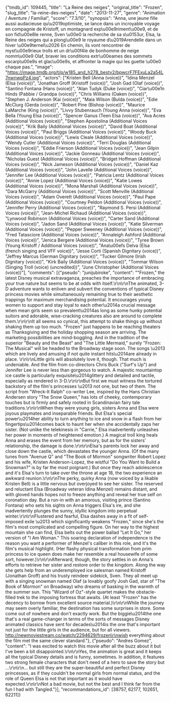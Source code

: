 {"tmdb_id": 109445, "title": "La Reine des neiges", "original_title": "Frozen", "slug_title": "la-reine-des-neiges", "date": "2013-11-27", "genre": "Animation / Aventure / Familial", "score": "7.3/10", "synopsis": "Anna, une jeune fille aussi audacieuse qu\u2019optimiste, se lance dans un incroyable voyage en compagnie de Kristoff, un montagnard exp\u00e9riment\u00e9, et de son fid\u00e8le renne, Sven \u00e0 la recherche de sa s\u0153ur, Elsa, la Reine des neiges qui a plong\u00e9 le royaume d\u2019Arendelle dans un hiver \u00e9ternel\u2026  En chemin, ils vont rencontrer de myst\u00e9rieux trolls et un dr\u00f4le de bonhomme de neige nomm\u00e9 Olaf, braver les conditions extr\u00eames des sommets escarp\u00e9s et glac\u00e9s, et affronter la magie qui les guette \u00e0 chaque pas.", "image": "https://image.tmdb.org/t/p/w185_and_h278_bestv2/bpwcrF7FExuLa2a54L7nwnwpPz4.jpg", "actors": ["Kristen Bell (Anna (voice))", "Idina Menzel (Elsa (voice))", "Jonathan Groff (Kristoff (voice))", "Josh Gad (Olaf (voice))", "Santino Fontana (Hans (voice))", "Alan Tudyk (Duke (voice))", "Ciar\u00e1n Hinds (Pabbie / Grandpa (voice))", "Chris Williams (Oaken (voice))", "Stephen J. Anderson (Kai (voice))", "Maia Wilson (Bulda (voice))", "Edie McClurg (Gerda (voice))", "Robert Pine (Bishop (voice))", "Maurice LaMarche (King (voice))", "Livvy Stubenrauch (Young Anna (voice))", "Eva Bella (Young Elsa (voice))", "Spencer Ganus (Teen Elsa (voice))", "Ava Acres (Additional Voices (voice))", "Stephen Apostolina (Additional Voices (voice))", "Krik Baily (Additional Voices (voice))", "David Boat (Additional Voices (voice))", "Paul Briggs (Additional Voices (voice))", "Woody Buck (Additional Voices (voice))", "Lewis Cleale (Additional Voices (voice))", "Wendy Cutler (Additional Voices (voice))", "Terri Douglas (Additional Voices (voice))", "Eddie Frierson (Additional Voices (voice))", "Jean Gilpin (Additional Voices (voice))", "Jackie Gonneau (Additional Voices (voice))", "Nicholas Guest (Additional Voices (voice))", "Bridget Hoffman (Additional Voices (voice))", "Nick Jameson (Additional Voices (voice))", "Daniel Kaz (Additional Voices (voice))", "John Lavelle (Additional Voices (voice))", "Jennifer Lee (Additional Voices (voice))", "Patricia Lentz (Additional Voices (voice))", "Annie Lopez (Additional Voices (voice))", "Katie Lowes (Additional Voices (voice))", "Mona Marshall (Additional Voices (voice))", "Dara McGarry (Additional Voices (voice))", "Scott Menville (Additional Voices (voice))", "Adam Overett (Additional Voices (voice))", "Paul Pape (Additional Voices (voice))", "Courtney Peldon (Additional Voices (voice))", "Jennifer Perry (Additional Voices (voice))", "Raymond S. Persi (Additional Voices (voice))", "Jean-Michel Richaud (Additional Voices (voice))", "Lynwood Robinson (Additional Voices (voice))", "Carter Sand (Additional Voices (voice))", "Jadon Sand (Additional Voices (voice))", "Katie Silverman (Additional Voices (voice))", "Pepper Sweeney (Additional Voices (voice))", "Fred Tatasciore (Additional Voices (voice))", "Annaleigh Ashford (Additional Voices (voice))", "Jenica Bergere (Additional Voices (voice))", "Tyree Brown (Young Kristoff / Additional Voices (voice))", "Ana\u00efs Delva (Elsa (french singing and VFF voice))", "Jesse Corti (Spanish Dignitary (voice))", "Jeffrey Marcus (German Dignitary (voice))", "Tucker Gilmore (Irish Dignitary (voice))", "Kirk Baily (Additional Voices (voice))", "Tommar Wilson (Singing Troll (voice) (uncredited))", "June Christopher (Additional Voices (voice))"], "comments": [{"pseudo": "junijubiroke", "content": "\"Frozen,\" the latest Disney musical extravaganza, preaches the importance of embracing your true nature but seems to be at odds with itself.\r\n\r\nThe animated, 3-D adventure wants to enliven and subvert the conventions of typical Disney princess movies while simultaneously remaining true to their aesthetic trappings for maximum merchandising potential. It encourages young women to support and stay loyal to each other\u2014a crucial message when mean girls seem so prevalent\u2014as long as some hunky potential suitors and adorable, wise-cracking creatures also are around to complete them.\r\n\r\nIt all seems so cynical, this attempt to shake things up without shaking them up too much. \"Frozen\" just happens to be reaching theaters as Thanksgiving and the holiday shopping season are arriving. The marketing possibilities are mind-boggling. And in the tradition of the superior \"Beauty and the Beast\" and \"The Little Mermaid,\" surely \"Frozen: The Musical\" will be headed to the Broadway stage soon. The songs \u2013 which are lively and amusing if not quite instant hits\u2014are already in place. \r\n\r\nLittle girls will absolutely love it, though. That much is undeniable. And the film from co-directors Chris Buck (\"Surf's Up\") and Jennifer Lee is never less than gorgeous to watch. A majestic mountaintop ice castle is particularly exquisite\u2014glittery and detailed and tactile, especially as rendered in 3-D.\r\n\r\nBut first we must witness the tortured backstory of the film's princesses \u2013 not one, but two of them. The script from \"Wreck-It Ralph\" co-writer Lee, inspired by the Hans Christian Andersen story \"The Snow Queen,\" has lots of cheeky, contemporary touches but is firmly and safely rooted in Scandinavian fairy tale traditions.\r\n\r\nWhen they were young girls, sisters Anna and Elsa were joyous playmates and inseparable friends. But Elsa's special power\u2014her ability to turn anything to ice and snow in a flash from her fingertips\u2014comes back to haunt her when she accidentally zaps her sister. (Not unlike the telekinesis in \"Carrie,\" Elsa inadvertently unleashes her power in moments of heightened emotion.) A magical troll king heals Anna and erases the event from her memory, but as for the sisters' relationship, the damage is done.\r\n\r\nElsa's parents lock her away and close down the castle, which devastates the younger Anna. (Of the many tunes from \"Avenue Q\" and \"The Book of Mormon\" songwriter Robert Lopez and his wife, Kristen Anderson-Lopez, the wistful \"Do You Want to Build a Snowman?\" is by far the most poignant.) But once they reach adolescence and it's Elsa's turn to take over the throne at age 18, the two experience an awkward reunion.\r\n\r\nThe perky, quirky Anna (now voiced by a likable Kristen Bell) is a little nervous but overjoyed to see her sister. The reserved and reluctant Elsa (Broadway veteran Idina Menzel) remains distant, and with gloved hands hopes not to freeze anything and reveal her true self on coronation day. But a run-in with an amorous, visiting prince (Santino Fontana) who sets his sights on Anna triggers Elsa's ire, and she inadvertently plunges the sunny, idyllic kingdom into perpetual winter.\r\n\r\nFlustered and fearful, Elsa dashes away in a fit of self-imposed exile \u2013 which significantly weakens \"Frozen,\" since she's the film's most complicated and compelling figure. On her way to the highest mountain she can find, Elsa belts out the power ballad \"Let It Go,\" her version of \"I Am Woman.\" This soaring declaration of independence is the reason you want a performer of Menzel's caliber in this role, and it's the film's musical highlight. (Her flashy physical transformation from prim princess to ice queen does make her resemble a real housewife of some sort, however.)\r\n\r\nAfterward, though, the story settles in on Anna's efforts to retrieve her sister and restore order to the kingdom. Along the way she gets help from an underemployed ice salesman named Kristoff (Jonathan Groff) and his trusty reindeer sidekick, Sven. They all meet up with a singing snowman named Olaf (a lovably goofy Josh Gad, star of \"The Book of Mormon\" on Broadway) who dreams of basking in the warmth of the summer sun. This \"Wizard of Oz\"-style quartet makes the obstacle-filled trek to the imposing fortress that awaits. (At least \"Frozen\" has the decency to borrow from excellent source material.)\r\n\r\nWhile the journey may seem overly familiar, the destination has some surprises in store. Some come out of nowhere and don't exactly work. But the biggie\u2014the one that's a real game-changer in terms of the sorts of messages Disney animated classics have sent for decades\u2014is the one that's important not just for the little girls in the audience, but for all viewers. http://newmoviestream.co/watch/2294629/frozen\r\nwish everything about the film met the same clever standard."}, {"pseudo": "Andres Gomez", "content": "I was excited to watch this movie after all the buzz about it but I've been a bit disappointed.\r\n\r\nYes, the animation is great and it keeps all the typical Disney details and is funny, sometimes. In addition, it features two strong female characters that don't need of a hero to save the story but ...\r\n\r\n... but still they are the super-beautiful and perfect Disney princesses, as if they couldn't be normal girls from normal status, and the role of Queen Elsa is not that important as it would have expected.\r\n\r\nNot a bad movie, but not the best and I think far from the fun I had with Tangled."}], "recommandations_id": [38757, 62177, 102651, 62211]}